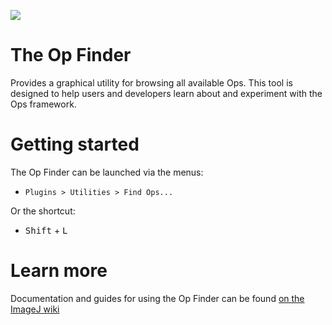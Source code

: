 [![](https://travis-ci.org/imagej/op-finder.svg?branch=master)](https://travis-ci.org/imagej/op-finder)

# The Op Finder

Provides a graphical utility for browsing all available Ops. This tool is designed to help users and developers learn about and experiment with the Ops framework.

# Getting started

The Op Finder can be launched via the menus:

* `Plugins > Utilities > Find Ops...`

Or the shortcut:

* <kbd>Shift</kbd> + <kbd>L</kbd>

# Learn more

Documentation and guides for using the Op Finder can be found [on the ImageJ wiki](http://imagej.net/Op_Finder)
